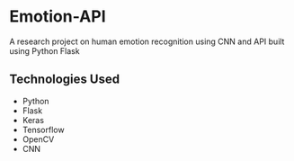 # Emotion-API

A research project on human emotion recognition using CNN and API built using Python Flask

## Technologies Used

- Python
- Flask
- Keras
- Tensorflow
- OpenCV
- CNN
